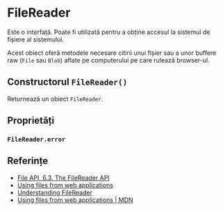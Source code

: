 # FileReader

Este o interfață. Poate fi utilizată pentru a obține accesul la sistemul de fișiere al sistemului.

Acest obiect oferă metodele necesare citirii unui fișier sau a unor buffere raw (`File` sau `Blob`) aflate pe computerului pe care rulează browser-ul.

## Constructorul `FileReader()`

Returnează un obiect `FileReader`.

## Proprietăți

### `FileReader.error`



## Referințe

-   [File API, 6.3. The FileReader API](https://w3c.github.io/FileAPI/#dfn-filereader)
-   [Using files from web applications](https://developer.mozilla.org/en-US/docs/Web/API/File/Using_files_from_web_applications)
-   [Understanding FileReader](https://blog.shovonhasan.com/using-promises-with-filereader/)
-   [Using files from web applications | MDN](https://developer.mozilla.org/en-US/docs/Web/API/File/Using_files_from_web_applications)
